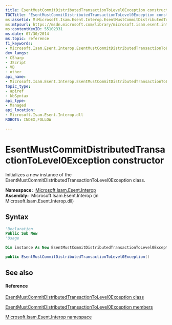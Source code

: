 ```yaml
---
title: EsentMustCommitDistributedTransactionToLevel0Exception constructor 
TOCTitle: 'EsentMustCommitDistributedTransactionToLevel0Exception constructor '
ms:assetid: M:Microsoft.Isam.Esent.Interop.EsentMustCommitDistributedTransactionToLevel0Exception.#ctor
ms:mtpsurl: https://msdn.microsoft.com/library/microsoft.isam.esent.interop.esentmustcommitdistributedtransactiontolevel0exception.esentmustcommitdistributedtransactiontolevel0exception(v=EXCHG.10)
ms:contentKeyID: 55102331
ms.date: 07/30/2014
ms.topic: reference
f1_keywords:
- Microsoft.Isam.Esent.Interop.EsentMustCommitDistributedTransactionToLevel0Exception.EsentMustCommitDistributedTransactionToLevel0Exception
dev_langs:
- CSharp
- JScript
- VB
- other
api_name: 
- Microsoft.Isam.Esent.Interop.EsentMustCommitDistributedTransactionToLevel0Exception..ctor
topic_type: 
- apiref
- kbSyntax
api_type: 
- Managed
api_location: 
- Microsoft.Isam.Esent.Interop.dll
ROBOTS: INDEX,FOLLOW

---
```


# EsentMustCommitDistributedTransactionToLevel0Exception constructor

Initializes a new instance of the EsentMustCommitDistributedTransactionToLevel0Exception class.

**Namespace:**  [Microsoft.Isam.Esent.Interop](hh596136\(v=exchg.10\).md)  
**Assembly:**  Microsoft.Isam.Esent.Interop (in Microsoft.Isam.Esent.Interop.dll)

## Syntax

``` vb
'Declaration
Public Sub New
'Usage

Dim instance As New EsentMustCommitDistributedTransactionToLevel0Exception()
```

``` csharp
public EsentMustCommitDistributedTransactionToLevel0Exception()
```

## See also

#### Reference

[EsentMustCommitDistributedTransactionToLevel0Exception class](dn319638\(v=exchg.10\).md)

[EsentMustCommitDistributedTransactionToLevel0Exception members](dn334712\(v=exchg.10\).md)

[Microsoft.Isam.Esent.Interop namespace](hh596136\(v=exchg.10\).md)

